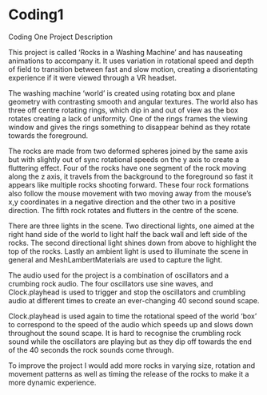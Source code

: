 # Coding1

Coding One Project Description 

This project is called ‘Rocks in a Washing Machine’ and has nauseating animations to accompany it. It uses variation in rotational speed and depth of field to transition between fast and slow motion, creating a disorientating experience if it were viewed through a VR headset. 

The washing machine ‘world’ is created using rotating box and plane geometry with contrasting smooth and angular textures. The world also has three off centre rotating rings, which dip in and out of view as the box rotates creating a lack of uniformity.  One of the rings frames the viewing window and gives the rings something to disappear behind as they rotate towards the foreground.

The rocks are made from two deformed spheres joined by the same axis but with slightly out of sync rotational speeds on the y axis to create a fluttering effect. Four of the rocks have one segment of the rock moving along the z axis, it travels from the background to the foreground so fast it appears like multiple rocks shooting forward. These four rock formations also follow the mouse movement with two moving away from the mouse’s x,y coordinates in a negative direction and the other two in a positive direction. The fifth rock rotates and flutters in the centre of the scene.

There are three lights in the scene. Two directional lights, one aimed at the right hand side of the world to light half the back wall and left side of the rocks. The second directional light shines down from above to highlight the top of the rocks. Lastly an ambient light is used to illuminate the scene in general and MeshLambertMaterials are used to capture the light. 

The audio used for the project is a combination of oscillators and a crumbing rock audio. The four oscillators use sine waves, and Clock.playhead is used to trigger and stop the oscillators and crumbling audio at different times to create an ever-changing 40 second sound scape. 

Clock.playhead is used again to time the rotational speed of the world ‘box’ to correspond to the speed of the audio which speeds up and slows down throughout the sound scape. It is hard to recognise the crumbling rock sound while the oscillators are playing but as they dip off towards the end of the 40 seconds the rock sounds come through.

To improve the project I would add more rocks in varying size, rotation and movement patterns as well as timing the release of the rocks to make it a more dynamic experience.
 
